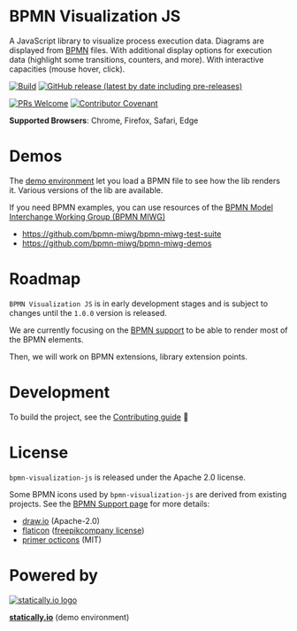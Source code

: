 # BPMN Visualization JS
A JavaScript library to visualize process execution data. Diagrams are displayed from [BPMN](https://www.omg.org/spec/BPMN/2.0.2/PDF) files. With additional display
options for execution data (highlight some transitions, counters, and more). With interactive capacities (mouse hover,
click).

[![Build](https://github.com/process-analytics/bpmn-visualization-js/workflows/Build/badge.svg)](https://github.com/process-analytics/bpmn-visualization-js/actions)
[![GitHub release (latest by date including pre-releases)](https://img.shields.io/github/v/release/bonitasoft-labs/bpmn-visu-js?color=orange&include_prereleases)](https://github.com/process-analytics/bpmn-visualization-js/releases)

[![PRs Welcome](https://img.shields.io/badge/PRs-welcome-brightgreen.svg?style=flat-square)](CONTRIBUTING.md)
[![Contributor Covenant](https://img.shields.io/badge/Contributor%20Covenant-v2.0%20adopted-ff69b4.svg)](CODE_OF_CONDUCT.md)


**Supported Browsers**: Chrome, Firefox, Safari, Edge


# Demos

The [demo environment](https://cdn.statically.io/gh/process-analytics/bpmn-visualization-examples/master/demo/index.html)
let you load a BPMN file to see how the lib renders it. Various versions of the lib are available. 

If you need BPMN examples, you can use resources of the [BPMN Model Interchange Working Group (BPMN MIWG)](http://www.omgwiki.org/bpmn-miwg)
- https://github.com/bpmn-miwg/bpmn-miwg-test-suite
- https://github.com/bpmn-miwg/bpmn-miwg-demos


# Roadmap

`BPMN Visualization JS` is in early development stages and is subject to changes until the `1.0.0` version is released.

We are currently focusing on the [BPMN support](https://github.com/process-analytics/bpmn-visualization-js/milestone/6)
to be able to render most of the BPMN elements.

Then, we will work on BPMN extensions, library extension points.

# Development

To build the project, see the [Contributing guide](CONTRIBUTING.md#Build) :slightly_smiling_face:


# License

`bpmn-visualization-js` is released under the Apache 2.0 license.

Some BPMN icons used by `bpmn-visualization-js` are derived from existing projects. See the [BPMN Support page](docs/bpmn-support.adoc)
for more details:
- [draw.io](https://github.com/jgraph/drawio) (Apache-2.0)
- [flaticon](https://www.flaticon.com) ([freepikcompany license](https://www.freepikcompany.com/legal#nav-flaticon))
- [primer octicons](https://github.com/primer/octicons) (MIT)


# Powered by

[![statically.io logo](https://statically.io/icons/icon-96x96.png "statically.io")](https://statically.io)

**[statically.io](https://statically.io)** (demo environment)